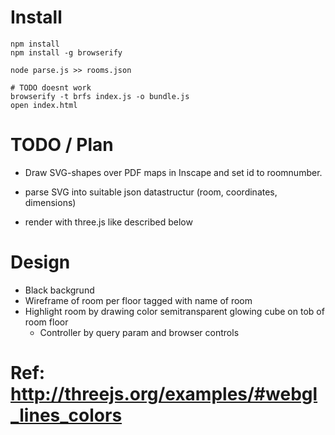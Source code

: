 # Install

    npm install
    npm install -g browserify
    
    node parse.js >> rooms.json

    # TODO doesnt work
    browserify -t brfs index.js -o bundle.js 
    open index.html

# TODO / Plan

- Draw SVG-shapes over PDF maps in Inscape and set id to roomnumber.
- parse SVG into suitable json datastructur (room, coordinates, dimensions)

- render with three.js like described below

# Design

- Black backgrund
- Wireframe of room per floor tagged with name of room
- Highlight room by drawing color semitransparent glowing cube on tob of room floor 
    - Controller by query param and browser controls

# Ref: http://threejs.org/examples/#webgl_lines_colors 
